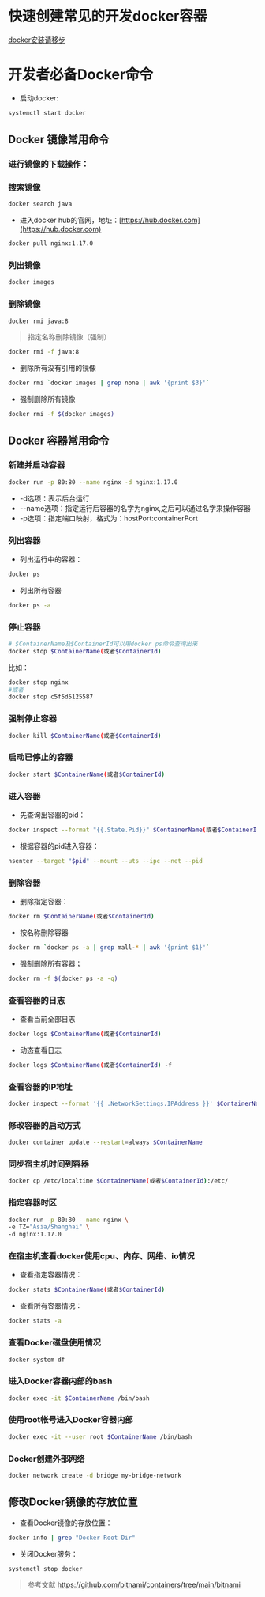 # 快速创建常见的开发docker容器

[docker安装请移步 ](https://yeasy.gitbook.io/docker_practice/install/ubuntu)

# 开发者必备Docker命令

- 启动docker:

```bash
systemctl start docker
```

## Docker 镜像常用命令

### 进行镜像的下载操作：
### 搜索镜像

```bash
docker search java
```
- 进入docker hub的官网，地址：[https://hub.docker.com](https://hub.docker.com)


```bash
docker pull nginx:1.17.0
```
### 列出镜像
```bash
docker images
```

### 删除镜像
```bash
docker rmi java:8
```

> 指定名称删除镜像（强制）

```bash
docker rmi -f java:8
```

- 删除所有没有引用的镜像

```bash
docker rmi `docker images | grep none | awk '{print $3}'`
```

- 强制删除所有镜像

```bash
docker rmi -f $(docker images)
```

## Docker 容器常用命令

### 新建并启动容器

```bash
docker run -p 80:80 --name nginx -d nginx:1.17.0
```

- -d选项：表示后台运行
- --name选项：指定运行后容器的名字为nginx,之后可以通过名字来操作容器
- -p选项：指定端口映射，格式为：hostPort:containerPort

### 列出容器

- 列出运行中的容器：

```bash
docker ps
```

- 列出所有容器

```bash
docker ps -a
```

### 停止容器

```bash
# $ContainerName及$ContainerId可以用docker ps命令查询出来
docker stop $ContainerName(或者$ContainerId)
```

比如：

```bash
docker stop nginx
#或者
docker stop c5f5d5125587
```

### 强制停止容器

```bash
docker kill $ContainerName(或者$ContainerId)
```

### 启动已停止的容器

```bash
docker start $ContainerName(或者$ContainerId)
```

### 进入容器

- 先查询出容器的pid：

```bash
docker inspect --format "{{.State.Pid}}" $ContainerName(或者$ContainerId)
```

- 根据容器的pid进入容器：

```bash
nsenter --target "$pid" --mount --uts --ipc --net --pid
```

### 删除容器

- 删除指定容器：

```bash
docker rm $ContainerName(或者$ContainerId)
```

- 按名称删除容器

```bash
docker rm `docker ps -a | grep mall-* | awk '{print $1}'`
```

- 强制删除所有容器；

```bash
docker rm -f $(docker ps -a -q)
```

### 查看容器的日志

- 查看当前全部日志

```bash
docker logs $ContainerName(或者$ContainerId)
```

- 动态查看日志

```bash
docker logs $ContainerName(或者$ContainerId) -f
```


### 查看容器的IP地址

```bash
docker inspect --format '{{ .NetworkSettings.IPAddress }}' $ContainerName(或者$ContainerId)
```

### 修改容器的启动方式

```bash
docker container update --restart=always $ContainerName
```

### 同步宿主机时间到容器

```bash
docker cp /etc/localtime $ContainerName(或者$ContainerId):/etc/
```

### 指定容器时区

```bash
docker run -p 80:80 --name nginx \
-e TZ="Asia/Shanghai" \
-d nginx:1.17.0
```

### 在宿主机查看docker使用cpu、内存、网络、io情况

- 查看指定容器情况：

```bash
docker stats $ContainerName(或者$ContainerId)
```


- 查看所有容器情况：

```bash
docker stats -a
```


### 查看Docker磁盘使用情况

```bash
docker system df
```


### 进入Docker容器内部的bash

```bash
docker exec -it $ContainerName /bin/bash
```

### 使用root帐号进入Docker容器内部

```bash
docker exec -it --user root $ContainerName /bin/bash
```

### Docker创建外部网络

```bash
docker network create -d bridge my-bridge-network
```

## 修改Docker镜像的存放位置

- 查看Docker镜像的存放位置：

```bash
docker info | grep "Docker Root Dir"
```

- 关闭Docker服务：

```bash
systemctl stop docker
```

> 参考文献
https://github.com/bitnami/containers/tree/main/bitnami

